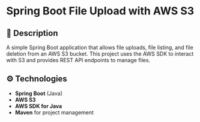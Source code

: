 # Spring Boot File Upload with AWS S3

## 📜 Description
A simple Spring Boot application that allows file uploads, file listing, and file deletion from an AWS S3 bucket. This project uses the AWS SDK to interact with S3 and provides REST API endpoints to manage files.

## ⚙️ Technologies
- **Spring Boot** (Java)
- **AWS S3**
- **AWS SDK for Java**
- **Maven** for project management
